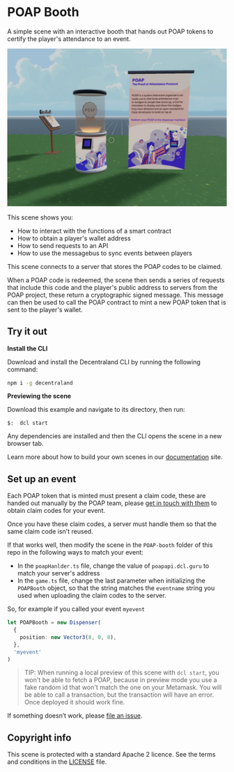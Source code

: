 # POAP Booth

A simple scene with an interactive booth that hands out POAP tokens to certify the player's attendance to an event.

![](screenshot/screenshot.png)

This scene shows you:

- How to interact with the functions of a smart contract
- How to obtain a player's wallet address
- How to send requests to an API
- How to use the messagebus to sync events between players

This scene connects to a server that stores the POAP codes to be claimed.

When a POAP code is redeemed, the scene then sends a series of requests that include this code and the player's public address to servers from the POAP project, these return a cryptographic signed message. This message can then be used to call the POAP contract to mint a new POAP token that is sent to the player's wallet.

## Try it out

**Install the CLI**

Download and install the Decentraland CLI by running the following command:

```bash
npm i -g decentraland
```

**Previewing the scene**

Download this example and navigate to its directory, then run:

```
$:  dcl start
```

Any dependencies are installed and then the CLI opens the scene in a new browser tab.

Learn more about how to build your own scenes in our [documentation](https://docs.decentraland.org/) site.

## Set up an event

Each POAP token that is minted must present a claim code, these are handed out manually by the POAP team, please [get in touch with them](poap.xyz) to obtain claim codes for your event.

Once you have these claim codes, a server must handle them so that the same claim code isn't reused.

<!--
1. Host a server containing the contents of the `/server` folder in this repository. [This tutorial](https://decentraland.org/blog/tutorials/servers-part-2/) can help you achieve that on Firebase, or you can use any other hosting service.

2. Send a POST request to the server to upload all of the claim codes to the server's DB

```
<server-address>/add-poap-codes/?event=eventname
```

Eventname is a unique string that identifies the event.
The body of the request needs to include all of the claim codes in an array, structured as:

```
[ {"id": "code1"}, {"id": "code2"}, ...  ]
```

3. Once those codes are uploaded to the server, you can fetch one at a time with a GET request to:

```
<server-address>/get-poap-code/?event=eventname
```

`eventname` needs to match the event name used in the previous request

> TIP: Once a code is fetched, it's removed from the DB, so don't spend too many of them testing.
-->

If that works well, then modify the scene in the `POAP-booth` folder of this repo in the following ways to match your event:

- In the `poapHanlder.ts` file, change the value of `poapapi.dcl.guru` to match your server's address
- In the `game.ts` file, change the last parameter when initializing the `POAPBooth` object, so that the string matches the `eventname` string you used when uploading the claim codes to the server.

So, for example if you called your event `myevent`

```ts
let POAPBooth = new Dispenser(
  {
    position: new Vector3(8, 0, 8),
  },
  'myevent'
)
```

> TIP: When running a local preview of this scene with `dcl start`, you won't be able to fetch a POAP, because in preview mode you use a fake random id that won't match the one on your Metamask. You will be able to call a transaction, but the transaction will have an error. Once deployed it should work fine.

If something doesn’t work, please [file an issue](https://github.com/decentraland-scenes/Awesome-Repository/issues/new).

## Copyright info

This scene is protected with a standard Apache 2 licence. See the terms and conditions in the [LICENSE](/LICENSE) file.
